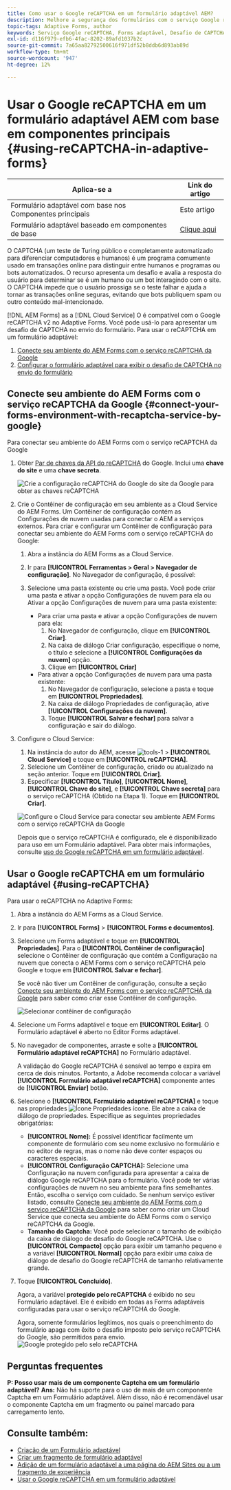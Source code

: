 ```yaml
---
title: Como usar o Google reCAPTCHA em um formulário adaptável AEM?
description: Melhore a segurança dos formulários com o serviço Google reCAPTCHA sem esforço. Guia passo a passo no interior!
topic-tags: Adaptive Forms, author
keywords: Serviço Google reCAPTCHA, Forms adaptável, Desafio de CAPTCHA, Prevenção de bot, Componentes principais, Segurança de envio de formulário, Prevenção de spam de formulário
exl-id: d116f979-efb6-4fac-8202-89afd1037b2c
source-git-commit: 7a65aa82792500616f971df52b8ddb6d893ab89d
workflow-type: tm+mt
source-wordcount: '947'
ht-degree: 12%

---
```


# Usar o Google reCAPTCHA em um formulário adaptável AEM com base em componentes principais {#using-reCAPTCHA-in-adaptive-forms}

| Aplica-se a | Link do artigo |
| -------- | ---------------------------- |
| Formulário adaptável com base nos Componentes principais | Este artigo |
| Formulário adaptável baseado em componentes de base | [Clique aqui](/help/forms/captcha-adaptive-forms.md) |

O CAPTCHA (um teste de Turing público e completamente automatizado para diferenciar computadores e humanos) é um programa comumente usado em transações online para distinguir entre humanos e programas ou bots automatizados. O recurso apresenta um desafio e avalia a resposta do usuário para determinar se é um humano ou um bot interagindo com o site. O CAPTCHA impede que o usuário prossiga se o teste falhar e ajuda a tornar as transações online seguras, evitando que bots publiquem spam ou outro conteúdo mal-intencionado.

[!DNL AEM Forms] as a [!DNL Cloud Service] O é compatível com o Google reCAPTCHA v2 no Adaptive Forms. Você pode usá-lo para apresentar um desafio de CAPTCHA no envio do formulário. Para usar o reCAPTCHA em um formulário adaptável:

1. [Conecte seu ambiente do AEM Forms com o serviço reCAPTCHA da Google](#connect-your-forms-environment-with-recaptcha-service-by-google)
1. [Configurar o formulário adaptável para exibir o desafio de CAPTCHA no envio do formulário](#using-reCAPTCHA)

## Conecte seu ambiente do AEM Forms com o serviço reCAPTCHA da Google {#connect-your-forms-environment-with-recaptcha-service-by-google}

Para conectar seu ambiente do AEM Forms com o serviço reCAPTCHA da Google

1. Obter [Par de chaves da API do reCAPTCHA](https://www.google.com/recaptcha/admin) do Google. Inclui uma **chave do site** e uma **chave secreta**.

   ![Crie a configuração reCAPTCHA do Google do site da Google para obter as chaves reCAPTCHA](/help/forms/assets/google-captcha.gif)
1. Crie o Contêiner de configuração em seu ambiente as a Cloud Service do AEM Forms. Um Contêiner de configuração contém as Configurações de nuvem usadas para conectar o AEM a serviços externos. Para criar e configurar um Contêiner de configuração para conectar seu ambiente do AEM Forms com o serviço reCAPTCHA do Google:
   1. Abra a instância do AEM Forms as a Cloud Service.
   1. Ir para **[!UICONTROL Ferramentas > Geral > Navegador de configuração]**. No Navegador de configuração, é possível:
   1. Selecione uma pasta existente ou crie uma pasta. Você pode criar uma pasta e ativar a opção Configurações de nuvem para ela ou Ativar a opção Configurações de nuvem para uma pasta existente:

      * Para criar uma pasta e ativar a opção Configurações de nuvem para ela:
         1. No Navegador de configuração, clique em **[!UICONTROL Criar]**.
         1. Na caixa de diálogo Criar configuração, especifique o nome, o título e selecione a **[!UICONTROL Configurações da nuvem]** opção.
         1. Clique em **[!UICONTROL Criar]**
      * Para ativar a opção Configurações de nuvem para uma pasta existente:
         1. No Navegador de configuração, selecione a pasta e toque em **[!UICONTROL Propriedades]**.
         1. Na caixa de diálogo Propriedades de configuração, ative **[!UICONTROL Configurações da nuvem]**.
         1. Toque **[!UICONTROL Salvar e fechar]** para salvar a configuração e sair do diálogo.

1. Configure o Cloud Service:
   1. Na instância do autor do AEM, acesse ![tools-1](assets/tools-1.png) > **[!UICONTROL Cloud Service]** e toque em **[!UICONTROL reCAPTCHA]**.
   1. Selecione um Contêiner de configuração, criado ou atualizado na seção anterior. Toque em **[!UICONTROL Criar]**.
   1. Especificar **[!UICONTROL Título]**, **[!UICONTROL Nome]**, **[!UICONTROL Chave do site]**, e **[!UICONTROL Chave secreta]** para o serviço reCAPTCHA (Obtido na Etapa 1). Toque em **[!UICONTROL Criar]**.

   ![Configure o Cloud Service para conectar seu ambiente AEM Forms com o serviço reCAPTCHA da Google](/help/forms/assets/captcha-configuration.gif)

   Depois que o serviço reCAPTCHA é configurado, ele é disponibilizado para uso em um Formulário adaptável. Para obter mais informações, consulte [uso do Google reCAPTCHA em um formulário adaptável](#using-reCAPTCHA).

## Usar o Google reCAPTCHA em um formulário adaptável {#using-reCAPTCHA}

Para usar o reCAPTCHA no Adaptive Forms:

1. Abra a instância do AEM Forms as a Cloud Service.
1. Ir para **[!UICONTROL Forms]** > **[!UICONTROL Forms e documentos]**.
1. Selecione um Forms adaptável e toque em **[!UICONTROL Propriedades]**. Para o **[!UICONTROL Contêiner de configuração]** selecione o Contêiner de configuração que contém a Configuração na nuvem que conecta o AEM Forms com o serviço reCAPTCHA pelo Google e toque em **[!UICONTROL Salvar e fechar]**.

   Se você não tiver um Contêiner de configuração, consulte a seção [Conecte seu ambiente do AEM Forms com o serviço reCAPTCHA da Google](#connect-your-forms-environment-with-recaptcha-service-by-google) para saber como criar esse Contêiner de configuração.

   ![Selecionar contêiner de configuração](/help/forms/assets/captcha-properties.png)

1. Selecione um Forms adaptável e toque em **[!UICONTROL Editar]**. O Formulário adaptável é aberto no Editor Forms adaptável.
1. No navegador de componentes, arraste e solte a **[!UICONTROL Formulário adaptável reCAPTCHA]** no Formulário adaptável.

   A validação do Google reCAPTCHA é sensível ao tempo e expira em cerca de dois minutos. Portanto, a Adobe recomenda colocar a variável **[!UICONTROL Formulário adaptável reCAPTCHA]** componente antes de **[!UICONTROL Enviar]** botão.

1. Selecione o **[!UICONTROL Formulário adaptável reCAPTCHA]** e toque nas propriedades ![Ícone Propriedades](assets/configure-icon.svg) ícone. Ele abre a caixa de diálogo de propriedades. Especifique as seguintes propriedades obrigatórias:
   * **[!UICONTROL Nome]:** É possível identificar facilmente um componente de formulário com seu nome exclusivo no formulário e no editor de regras, mas o nome não deve conter espaços ou caracteres especiais.
   * **[!UICONTROL Configuração CAPTCHA]:** Selecione uma Configuração na nuvem configurada para apresentar a caixa de diálogo Google reCAPTCHA para o formulário. Você pode ter várias configurações de nuvem no seu ambiente para fins semelhantes. Então, escolha o serviço com cuidado. Se nenhum serviço estiver listado, consulte [Conecte seu ambiente do AEM Forms com o serviço reCAPTCHA da Google](#connect-your-forms-environment-with-recaptcha-service-by-google) para saber como criar um Cloud Service que conecta seu ambiente do AEM Forms com o serviço reCAPTCHA da Google.
   * **Tamanho do Captcha:** Você pode selecionar o tamanho de exibição da caixa de diálogo de desafio do Google reCAPTCHA. Use o **[!UICONTROL Compacto]** opção para exibir um tamanho pequeno e a variável **[!UICONTROL Normal]** opção para exibir uma caixa de diálogo de desafio do Google reCAPTCHA de tamanho relativamente grande.

1. Toque **[!UICONTROL Concluído]**.

   Agora, a variável **protegido pelo reCAPTCHA** é exibido no seu Formulário adaptável. Ele é exibido em todas as Forms adaptáveis configuradas para usar o serviço reCAPTCHA do Google.

   Agora, somente formulários legítimos, nos quais o preenchimento do formulário apaga com êxito o desafio imposto pelo serviço reCAPTCHA do Google, são permitidos para envio.
   ![Google protegido pelo selo reCAPTCHA](/help/forms/assets/google-recaptcha-v2.png)

<!--
### Show or hide CAPTCHA component based on rules {#show-hide-captcha}

You can select to show or hide the CAPTCHA component based on rules that you apply on a component in an Adaptive Form. Tap the component, select ![edit rules](assets/edit-rules-icon.svg), and tap **[!UICONTROL Create]** to create a rule. For more information on creating rules, see [Rule Editor](rule-editor.md).

For example, the CAPTCHA component must display in an Adaptive Form only if the Currency Value field in the form has a value of more than 25000.

Tap the **[!UICONTROL Currency Value]** field in the form and create the following rules:

![Show or hide rules](assets/rules-show-hide-captcha.png)

   >[!NOTE]
   >
   > When you select a reCAPTCHA v2 configuration and the size is set to [!UICONTROL Invisible], the show/hide option remains disabled.

   -->

## Perguntas frequentes

**P: Posso usar mais de um componente Captcha em um formulário adaptável?**
**Ans:** Não há suporte para o uso de mais de um componente Captcha em um Formulário adaptável. Além disso, não é recomendável usar o componente Captcha em um fragmento ou painel marcado para carregamento lento.

## Consulte também:

* [Criação de um Formulário adaptável](/help/forms/creating-adaptive-form-core-components.md)
* [Criar um fragmento de formulário adaptável](/help/forms/adaptive-form-fragments-core-components.md)
* [Adição de um formulário adaptável a uma página do AEM Sites ou a um fragmento de experiência](/help/forms/create-or-add-an-adaptive-form-to-aem-sites-page.md)
* [Usar o Google reCAPTCHA em um formulário adaptável](/help/forms/captcha-adaptive-forms-core-components.md)
